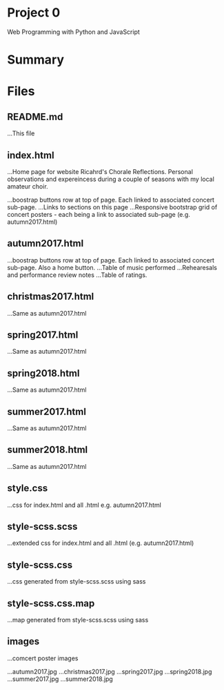 # Project 0

Web Programming with Python and JavaScript

Summary
=======

Files
=====

README.md
---------
...This file

index.html
----------
...Home page for website Ricahrd's Chorale Reflections. Personal observations and expereincess during a couple of seasons with my local amateur choir.

...boostrap buttons row at top of page. Each linked to associated concert sub-page.
...Links to sections on this page
...Responsive bootstrap grid of concert posters - each being a link to associated sub-page (e.g. autumn2017.html)

autumn2017.html
---------------
...boostrap buttons row at top of page. Each linked to associated concert sub-page. Also a home button.
...Table of music performed
...Rehearesals and performance review notes
...Table of ratings.


christmas2017.html
------------------
...Same as autumn2017.html

spring2017.html
---------------
...Same as autumn2017.html

spring2018.html
---------------
...Same as autumn2017.html

summer2017.html
---------------
...Same as autumn2017.html

summer2018.html
---------------
...Same as autumn2017.html


style.css
---------

...css for index.html and all <sub-pages>.html e.g. autumn2017.html

style-scss.scss
---------------

...extended css for index.html and all <sub-pages>.html (e.g. autumn2017.html)


style-scss.css
--------------

...css generated from style-scss.scss using sass

style-scss.css.map
------------------

...map generated from style-scss.scss using sass

images
------

...comcert poster images

...autumn2017.jpg
...christmas2017.jpg
...spring2017.jpg
...spring2018.jpg
...summer2017.jpg
...summer2018.jpg



